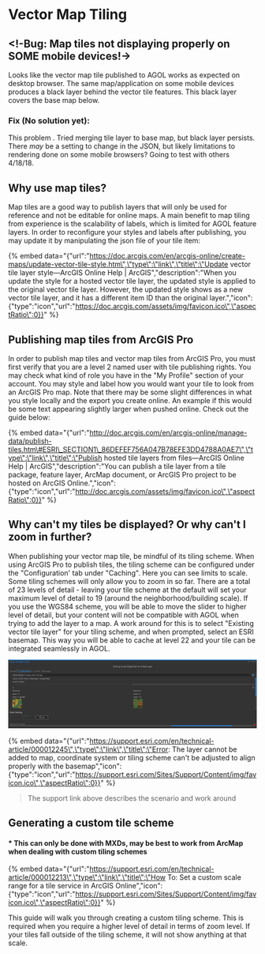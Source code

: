 # Vector Map Tiling

## &lt;!-Bug: Map tiles not displaying properly on SOME mobile devices!-&gt;

Looks like the vector map tile published to AGOL works as expected on desktop browser. The same map/application on some mobile devices produces a black layer behind the vector tile features. This black layer covers the base map below.

### Fix \(No solution yet\):

This problem . Tried merging tile layer to base map, but black layer persists. There _may_ be a setting to change in the JSON, but likely limitations to rendering done on some mobile browsers?  Going to test with others 4/18/18.



## Why use map tiles?

Map tiles are a good way to publish layers that will only be used for reference and not be editable for online maps. A main benefit to map tiling from experience is the scalability of labels, which is limited for AGOL feature layers. In order to reconfigure your styles and labels after publishing, you may update it by manipulating the json file of your tile item: 

{% embed data="{\"url\":\"https://doc.arcgis.com/en/arcgis-online/create-maps/update-vector-tile-style.htm\",\"type\":\"link\",\"title\":\"Update vector tile layer style—ArcGIS Online Help \| ArcGIS\",\"description\":\"When you update the style for a hosted vector tile layer, the updated style is applied to the original vector tile layer.   However, the updated style shows as a new vector tile layer, and it has a different item ID than the original layer.\",\"icon\":{\"type\":\"icon\",\"url\":\"https://doc.arcgis.com/assets/img/favicon.ico\",\"aspectRatio\":0}}" %}



## Publishing map tiles from ArcGIS Pro

In order to publish map tiles and vector map tiles from ArcGIS Pro, you must first verify that you are a level 2 named user with tile publishing rights. You may check what kind of role you have in the "My Profile" section of your account. You may style and label how you would want your tile to look from an ArcGIS Pro map. Note that there may be some slight differences in what you style locally and the export you create online. An example if this would be some text appearing slightly larger when pushed online. Check out the guide below:

{% embed data="{\"url\":\"http://doc.arcgis.com/en/arcgis-online/manage-data/publish-tiles.htm\#ESRI\_SECTION1\_86DEFEF756A047B78EFE3DD4788A0AE7\",\"type\":\"link\",\"title\":\"Publish hosted tile layers from files—ArcGIS Online Help \| ArcGIS\",\"description\":\"You can publish a tile layer from a tile package, feature layer,  ArcMap document, or ArcGIS Pro project to be hosted on ArcGIS Online.\",\"icon\":{\"type\":\"icon\",\"url\":\"http://doc.arcgis.com/assets/img/favicon.ico\",\"aspectRatio\":0}}" %}

## Why can't my tiles be displayed? Or why can't I zoom in further?

When publishing your vector map tile, be mindful of its tiling scheme. When using ArcGIS Pro to publish tiles, the tiling scheme can be configured under the "Configuration' tab under "Caching".  Here you can see limits to scale. Some tiling schemes will only allow you to zoom in so far. There are a total of 23 levels of detail - leaving your tile scheme at the default will set your maximum level of detail to 19 \(around the neighborhood/building scale\). If you use the WGS84 scheme, you will be able to move the slider to higher level of detail, but your content will not be compatible with AGOL when trying to add the layer to a map. A work around for this is to select "Existing vector tile layer" for your tiling scheme, and when prompted, select an ESRI basemap. This way you will be able to cache at level 22 and your tile can be integrated seamlessly in AGOL. 



![Configuring your tiling scheme in ArcGIS Pro](../.gitbook/assets/tiling_scheme.PNG)

{% embed data="{\"url\":\"https://support.esri.com/en/technical-article/000012245\",\"type\":\"link\",\"title\":\"Error: The layer cannot be added to map, coordinate system or tiling scheme can\'t be adjusted to align properly with the basemap\",\"icon\":{\"type\":\"icon\",\"url\":\"https://support.esri.com/Sites/Support/Content/img/favicon.ico\",\"aspectRatio\":0}}" %}



> The support link above describes the scenario and work around

## Generating a custom tile scheme

#### \* This can only be done with MXDs, may be best to work from ArcMap when dealing with custom tiling schemes

{% embed data="{\"url\":\"https://support.esri.com/en/technical-article/000012213\",\"type\":\"link\",\"title\":\"How To: Set a custom scale range for a tile service in ArcGIS Online\",\"icon\":{\"type\":\"icon\",\"url\":\"https://support.esri.com/Sites/Support/Content/img/favicon.ico\",\"aspectRatio\":0}}" %}

This guide will walk you through creating a custom tiling scheme. This is required when you require a higher level of detail in terms of zoom level. If your tiles fall outside of the tiling scheme, it will not show anything at that scale.


